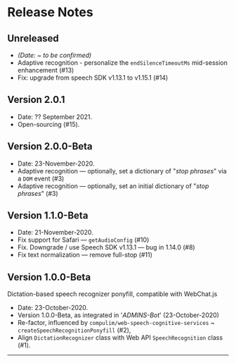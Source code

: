 
# Release Notes

## Unreleased

* _(Date: ~ to be confirmed)_
* Adaptive recognition - personalize the `endSilenceTimeoutMs` mid-session enhancement (#13)
* Fix: upgrade from speech SDK v1.13.1 to v1.15.1 (#14)

## Version 2.0.1

* Date: ?? September 2021.
* Open-sourcing (#15).

## Version 2.0.0-Beta

* Date: 23-November-2020.
* Adaptive recognition — optionally, set a dictionary of "_stop phrases_" via a `DOM` event (#3)
* Adaptive recognition — optionally, set an initial dictionary of "_stop phrases_" (#3)

## Version 1.1.0-Beta

* Date: 21-November-2020.
* Fix support for Safari — `getAudioConfig` (#10)
* Fix. Downgrade / use Speech SDK v1.13.1 — bug in 1.14.0 (#8)
* Fix text normalization — remove full-stop (#11)

## Version 1.0.0-Beta

Dictation-based speech recognizer ponyfill, compatible with WebChat.js

* Date: 23-October-2020.
* Version 1.0.0-Beta, as integrated in '_ADMINS-Bot_' (23-October-2020)
* Re-factor, influenced by `compulim/web-speech-cognitive-services` ~ `createSpeechRecognitionPonyfill` (#2),
* Align `DictationRecognizer` class with Web API `SpeechRecognition` class (#1).

---
